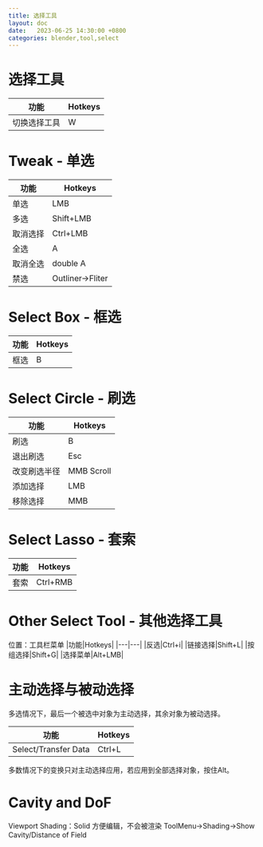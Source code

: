 ```yaml
---
title: 选择工具
layout: doc
date:   2023-06-25 14:30:00 +0800
categories: blender,tool,select
---
```

# 选择工具
|功能|Hotkeys|
|---|---|
|切换选择工具|W|

# Tweak - 单选
|功能|Hotkeys|
|---|---|
|单选|LMB|
|多选|Shift+LMB|
|取消选择|Ctrl+LMB|
|全选|A|
|取消全选|double A|
|禁选|Outliner->Fliter|

# Select Box - 框选
|功能|Hotkeys|
|---|---|
|框选|B|

# Select Circle - 刷选
|功能|Hotkeys|
|---|---|
|刷选|B|
|退出刷选|Esc|
|改变刷选半径|MMB Scroll|
|添加选择|LMB|
|移除选择|MMB|

# Select Lasso - 套索
|功能|Hotkeys|
|---|---|
|套索|Ctrl+RMB|

# Other Select Tool - 其他选择工具
位置：工具栏菜单
|功能|Hotkeys|
|---|---|
|反选|Ctrl+i|
|链接选择|Shift+L|
|按组选择|Shift+G|
|选择菜单|Alt+LMB|

# 主动选择与被动选择
多选情况下，最后一个被选中对象为主动选择，其余对象为被动选择。

|功能|Hotkeys|
|---|---|
|Select/Transfer Data|Ctrl+L|

多数情况下的变换只对主动选择应用，若应用到全部选择对象，按住Alt。

# Cavity and DoF
Viewport Shading：Solid
方便编辑，不会被渲染
ToolMenu->Shading->Show Cavity/Distance of Field